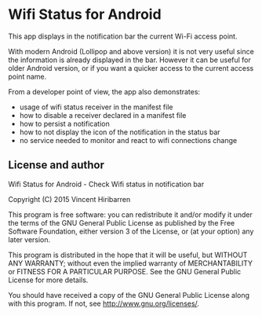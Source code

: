 # Wifi Status for Android

This app displays in the notification bar the current Wi-Fi access point.

With modern Android (Lollipop and above version) it is not very useful since the information is
already displayed in the bar. However it can be useful for older Android version, or if you
want a quicker access to the current access point name.

From a developer point of view, the app also demonstrates:

- usage of wifi status receiver in the manifest file
- how to disable a receiver declared in a manifest file
- how to persist a notification
- how to not display the icon of the notification in the status bar
- no service needed to monitor and react to wifi connections change

## License and author

Wifi Status for Android - Check Wifi status in notification bar

Copyright (C) 2015 Vincent Hiribarren

This program is free software: you can redistribute it and/or modify it under the terms of the GNU
General Public License as published by the Free Software Foundation, either version 3 of the License,
or (at your option) any later version.

This program is distributed in the hope that it will be useful, but WITHOUT ANY WARRANTY; without
even the implied warranty of MERCHANTABILITY or FITNESS FOR A PARTICULAR PURPOSE. See the GNU General
Public License for more details.

You should have received a copy of the GNU General Public License along with this program. If not,
see http://www.gnu.org/licenses/.